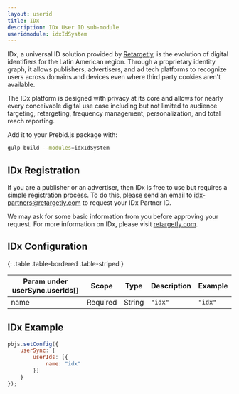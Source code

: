 ```yaml
---
layout: userid
title: IDx
description: IDx User ID sub-module
useridmodule: idxIdSystem
---
```



IDx, a universal ID solution provided by [Retargetly](https://retargetly.com), is the evolution of digital identifiers for the Latin American region. Through a proprietary identity graph, it allows publishers, advertisers, and ad tech platforms to recognize users across domains and devices even where third party cookies aren't available.

The IDx platform is designed with privacy at its core and allows for nearly every conceivable digital use case including but not limited to audience targeting, retargeting, frequency management, personalization, and total reach reporting.

Add it to your Prebid.js package with:

```bash
gulp build --modules=idxIdSystem
```

## IDx Registration

If you are a publisher or an advertiser, then IDx is free to use but requires a simple registration process. To do this, please send an email to [idx-partners@retargetly.com](mailto:idx-partners@retargetly.com) to request your IDx Partner ID.

We may ask for some basic information from you before approving your request. For more information on IDx, please visit [retargetly.com](https://retargetly.com/).

## IDx Configuration

{: .table .table-bordered .table-striped }

| Param under userSync.userIds[] | Scope | Type | Description | Example |
| --- | --- | --- | --- | --- |
| name | Required | String | `"idx"` | `"idx"` |

## IDx Example

```javascript
pbjs.setConfig({
    userSync: {
        userIds: [{
            name: "idx"
        }]
    }
});
```
